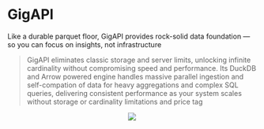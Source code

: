 # GigAPI
Like a durable parquet floor, GigAPI provides rock-solid data foundation — so you can focus on insights, not infrastructure

> GigAPI eliminates classic storage and server limits, unlocking infinite cardinality without compromising speed and performance. Its DuckDB and Arrow powered engine handles massive parallel ingestion and self-compation of data for heavy aggregations and complex SQL queries, delivering consistent performance as your system scales without storage or cardinality limitations and price tag

<p align="center">
  <!-- <img src="https://github.com/user-attachments/assets/1689f098-9773-4bd9-8438-51a93a8777b1" width=300> -->
  <img src="https://github.com/user-attachments/assets/5bdf72ab-b423-4b0d-9822-f989664bf95e">
</p>

